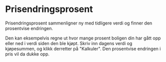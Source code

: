 # Prisendringsprosent
Prisendringsprosent sammenligner ny med tidligere verdi og finner den prosentvise endringen.

Den kan eksempelvis regne ut hvor mange prosent boligen din har gått opp eller ned i verdi siden den ble kjøpt. Skriv inn dagens verdi og kjøpesummen, og klikk derretter på "Kalkuler". Den prosentvise endringen i pris vil da dukke opp.
